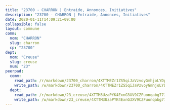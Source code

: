 ```yaml
---
title: "23700 - CHARRON | Entraide, Annonces, Initiatives"
description: "23700 - CHARRON | Entraide, Annonces, Initiatives"
date: 2020-01-11T14:09:21+09:00
collapsible: false
layout: commune
comm:
  nom: "CHARRON"
  slug: charron
  cp: "23700"
dept:
  nom: "Creuse"
  slug: creuse
  num: "23"
peerpad:
  comm:
    read_path: /r/markdown/23700_charron/4XTTMEZr1ZS5qiJaVzvoyGmhjoLYDpgiXbrYjUqvRbCwNNxTh
    write_path: /w/markdown/23700_charron/4XTTMEZr1ZS5qiJaVzvoyGmhjoLYDpgiXbrYjUqvRbCwNNxTh-K3TgUXFP3sakxhU5kQE2Paepw9RQzhftTvmUVp3CcQQJMBVfbKTqLu1pvPd2qvVNHjj6eD9EHGvVUJqXM2xVMpywoyofXeqwiD4QZcsrWTE5N3SGfCgecWhVAhUFtVeQfqQ3P7Tu
  dept:
    read_path: /r/markdown/23_creuse/4XTTM3UzaPYK4ExnG3XV9CZFuonqabg77JTNiqvJ5MQS23jj7
    write_path: /w/markdown/23_creuse/4XTTM3UzaPYK4ExnG3XV9CZFuonqabg77JTNiqvJ5MQS23jj7-K3TgUKE86JxR4JSYXC5aZe6fqBSBprUrmaVFUW2jmdnpHS2xDyA3bckVFWgGTEWFg2GMkYcK4FztBw3HJgWqQMWmUjaPRWNNPUiVES6qbqTDLs9pxQ3uHzULq9XSj5J8FTp6MDn1
---
```


